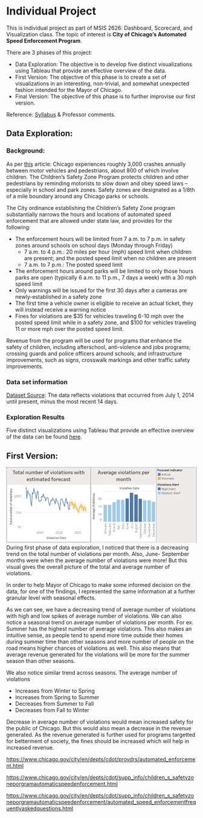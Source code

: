 # Individual Project

This is individual project as part of MSIS 2626: Dashboard, Scorecard, and Visualization class. The topic of interest is **City of Chicago’s Automated Speed Enforcement Program**.

There are 3 phases of this project:
* Data Exploration: The objective is to develop five distinct visualizations using Tableau that provide an effective overview of the data.
* First Version: The objective of this phase is to create a set of visualizations in an interesting, non-trivial, and somewhat unexpected
fashion intended for the Mayor of Chicago.
* Final Version: The objective of this phase is to further improvise our first version.

Reference: [Syllabus](https://github.com/mschermann/msis2629spring2019) & Professor comments.

## Data Exploration:

### Background:
As per [this](https://www.chicago.gov/city/en/depts/cdot/supp_info/children_s_safetyzoneporgramautomaticspeedenforcement.html) article: Chicago experiences roughly 3,000 crashes annually between motor vehicles and pedestrians, about 800 of which involve children. The Children’s Safety Zone Program protects children and other pedestrians by reminding motorists to slow down and obey speed laws – especially in school and park zones. Safety zones are designated as a 1/8th of a mile boundary around any Chicago parks or schools.

The City ordinance establishing the Children’s Safety Zone program substantially narrows the hours and locations of automated speed enforcement that are allowed under state law, and provides for the following:
* The enforcement hours will be limited from 7 a.m. to 7 p.m. in safety zones around schools on school days (Monday through Friday)
  * 7 a.m. to 4 p.m.: 20 miles per hour (mph) speed limit when children are present; and the posted speed limit when no children are present
  * 7 a.m. to 7 p.m.: The posted speed limit
* The enforcement hours around parks will be limited to only those hours parks are open (typically 6 a.m. to 11 p.m., 7 days a week) with a 30 mph speed limit
* Only warnings will be issued for the first 30 days after a cameras are newly-established in a safety zone
* The first time a vehicle owner is eligible to receive an actual ticket, they will instead receive a warning notice
* Fines for violations are $35 for vehicles traveling 6-10 mph over the posted speed limit while in a safety zone, and $100 for vehicles traveling 11 or more mph over the posted speed limit.  

Revenue from the program will be used for programs that enhance the safety of children, including afterschool, anti-violence and jobs programs; crossing guards and police officers around schools; and infrastructure improvements, such as signs, crosswalk markings and other traffic safety improvements.

### Data set information

[Dataset Source](https://data.cityofchicago.org/Transportation/Speed-Camera-Violations/hhkd-xvj4): The data reflects violations that occurred from July 1, 2014 until present, minus the most recent 14 days. 

### Exploration Results
Five distinct visualizations using Tableau that provide an effective overview of the data can be found [here](https://public.tableau.com/profile/bharati.malik#!/vizhome/Individual_Project_Visuals_1/SingleView).

## First Version:

![Image](https://github.com/bharatimalik/Speed_Camera_Violations/blob/master/Phase1.JPG)
During first phase of data exploration, I noticed that there is a decreasing trend on the total number of violations per month. Also, June- September months were when the average number of violations were more! But this visual gives the overall picture of the total and average number of violations. 

In order to help Mayor of Chicago to make some informed decision on the data, for one of the findings, I represented the same information at a further granular level with seasonal effects.

As we can see, we have a decreasing trend of average number of violations with high and low spikes of average number of violations. We can also notice a seasonal trend on average number of violations per month. For ex. Summer has the highest number of average violations. This also makes an intuitive sense, as people tend to spend more time outside their homes during summer time than other seasons and more number of people on the road means higher chances of violations as well. This also means that average revenue generated for the violations will be more for the summer season than other seasons.

We also notice similar trend across seasons. The average number of violations 
* Increases from Winter to Spring
* Increases from Spring to Summer
* Decreases from Summer to Fall
* Decreases from Fall to Winter

Decrease in average number of violations would mean increased safety for the public of Chicago. But this would also mean a decrease in the revenue generated. As the revenue generated is further used for programs targetted for betterment of society, the fines should be increased which will help in increased revenue. 












https://www.chicago.gov/city/en/depts/cdot/provdrs/automated_enforcement.html

https://www.chicago.gov/city/en/depts/cdot/supp_info/children_s_safetyzoneporgramautomaticspeedenforcement.html

https://www.chicago.gov/city/en/depts/cdot/supp_info/children_s_safetyzoneporgramautomaticspeedenforcement/automated_speed_enforcementfrequentlyaskedquestions.html
